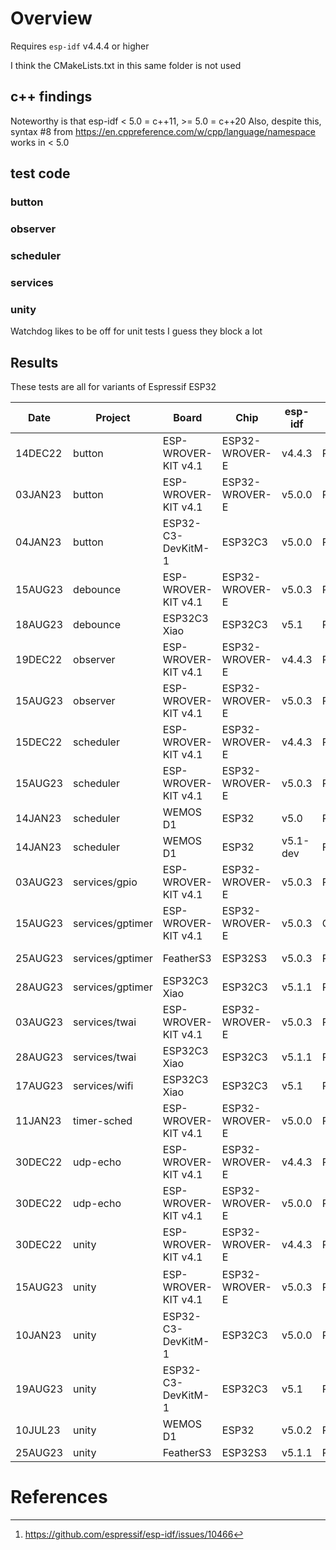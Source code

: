 # Overview

Requires `esp-idf` v4.4.4 or higher

I think the CMakeLists.txt in this same folder is not used

## c++ findings

Noteworthy is that esp-idf < 5.0 = c++11, >= 5.0 = c++20
Also, despite this, syntax #8 from https://en.cppreference.com/w/cpp/language/namespace works in < 5.0

## test code

### button

### observer

### scheduler

### services

### unity

Watchdog likes to be off for unit tests I guess they block a lot

## Results

These tests are all for variants of Espressif ESP32

|   Date  | Project      | Board                | Chip           | esp-idf  | Result  | Notes
| ------- | ------------ | -------------------- | -------------- | -------  | ------- | -----
| 14DEC22 | button       | ESP-WROVER-KIT v4.1  | ESP32-WROVER-E | v4.4.3   | Pass     | FreeRTOS 'held' works at a rudimentary level
| 03JAN23 | button       | ESP-WROVER-KIT v4.1  | ESP32-WROVER-E | v5.0.0   | Pass     |
| 04JAN23 | button       | ESP32-C3-DevKitM-1   | ESP32C3        | v5.0.0   | Pass     |
| 15AUG23 | debounce     | ESP-WROVER-KIT v4.1  | ESP32-WROVER-E | v5.0.3   | Pass     |
| 18AUG23 | debounce     | ESP32C3 Xiao         | ESP32C3        | v5.1     | Pass     | Tested against GPIO9 boot button
| 19DEC22 | observer     | ESP-WROVER-KIT v4.1  | ESP32-WROVER-E | v4.4.3   | Pass     |
| 15AUG23 | observer     | ESP-WROVER-KIT v4.1  | ESP32-WROVER-E | v5.0.3   | Pass     |
| 15DEC22 | scheduler    | ESP-WROVER-KIT v4.1  | ESP32-WROVER-E | v4.4.3   | Pass     |
| 15AUG23 | scheduler    | ESP-WROVER-KIT v4.1  | ESP32-WROVER-E | v5.0.3   | Pass     |
| 14JAN23 | scheduler    | WEMOS D1             | ESP32          | v5.0     | Pass     |
| 14JAN23 | scheduler    | WEMOS D1             | ESP32          | v5.1-dev | Fail     | Runs, wake is broken - smells like a race condition
| 03AUG23 | services/gpio | ESP-WROVER-KIT v4.1 | ESP32-WROVER-E | v5.0.3   | Pass     |
| 15AUG23 | services/gptimer | ESP-WROVER-KIT v4.1 | ESP32-WROVER-E | v5.0.3   | Compiles     |
| 25AUG23 | services/gptimer | FeatherS3        | ESP32S3        | v5.0.3   | Partial  | Runs, but 2nd time it goes to sleep it never wakes up
| 28AUG23 | services/gptimer | ESP32C3 Xiao     | ESP32C3        | v5.1.1   | Pass     |
| 03AUG23 | services/twai | ESP-WROVER-KIT v4.1 | ESP32-WROVER-E | v5.0.3   | Pass     |
| 28AUG23 | services/twai | ESP32C3 Xiao        | ESP32C3        | v5.1.1   | Partial  | Runs, but haven't tested with CAN wired up
| 17AUG23 | services/wifi | ESP32C3 Xiao        | ESP32C3        | v5.1     | Pass     |
| 11JAN23 | timer-sched  | ESP-WROVER-KIT v4.1  | ESP32-WROVER-E | v5.0.0   | Pass     | Runtime complaints about timer not initializing - still runs
| 30DEC22 | udp-echo     | ESP-WROVER-KIT v4.1  | ESP32-WROVER-E | v4.4.3   | Pass     |
| 30DEC22 | udp-echo     | ESP-WROVER-KIT v4.1  | ESP32-WROVER-E | v5.0.0   | Pass     |
| 30DEC22 | unity        | ESP-WROVER-KIT v4.1  | ESP32-WROVER-E | v4.4.3   | Pass     |
| 15AUG23 | unity        | ESP-WROVER-KIT v4.1  | ESP32-WROVER-E | v5.0.3   | Pass | Was hitting LWIP_TCPIP_CORE_LOCKING glitch[^1], not now
| 10JAN23 | unity        | ESP32-C3-DevKitM-1   | ESP32C3        | v5.0.0   | Pass     | 
| 19AUG23 | unity        | ESP32-C3-DevKitM-1   | ESP32C3        | v5.1     | Pass     | 
| 10JUL23 | unity        | WEMOS D1             | ESP32          | v5.0.2   | Pass     |
| 25AUG23 | unity        | FeatherS3            | ESP32S3        | v5.1.1   | Pass     | 

# References

[^1]: https://github.com/espressif/esp-idf/issues/10466 


